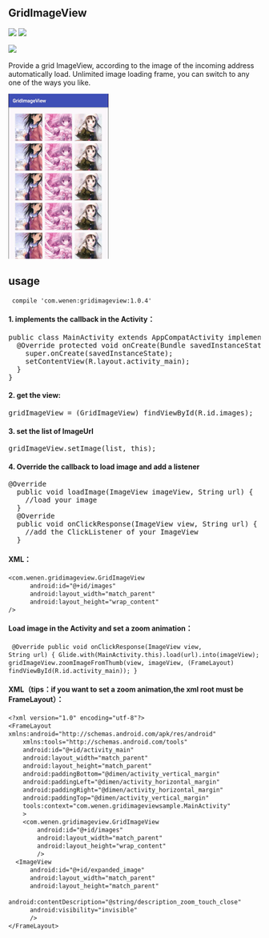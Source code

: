 ## GridImageView

<img src="https://img.shields.io/badge/build-passing-green.svg"/>
<img src="https://img.shields.io/badge/release-1.0.4-yellow.svg"/>

[<img src="https://img.shields.io/badge/made%20by-Wenen-blue.svg"/>](http://wenen.site/)

Provide a grid ImageView, according to the image of the incoming address automatically load. Unlimited image loading frame, you can switch to any one of the ways you like.

<img src="/img/ezgif.com-gif-maker.gif"/>


## usage

<code><pre>
compile 'com.wenen:gridimageview:1.0.4'
</pre></code>

#### 1. implements the callback in the Activity：
<pre>
public class MainActivity extends AppCompatActivity implements LoadImageCallBack{
  @Override protected void onCreate(Bundle savedInstanceState) {
    super.onCreate(savedInstanceState);
    setContentView(R.layout.activity_main);
  }
}
</pre>
#### 2. get the view:
<pre>
gridImageView = (GridImageView) findViewById(R.id.images);
</pre>

#### 3. set the list of ImageUrl
<pre>
gridImageView.setImage(list, this);
</pre>

#### 4. Override the callback to load image and add a listener
<pre>
@Override
  public void loadImage(ImageView imageView, String url) {
    //load your image
  }
  @Override
  public void onClickResponse(ImageView view, String url) {
    //add the ClickListener of your ImageView
  }
</pre>

#### XML：
```
<com.wenen.gridimageview.GridImageView
      android:id="@+id/images"
      android:layout_width="match_parent"
      android:layout_height="wrap_content"
/>
```
#### Load image in the Activity and set a zoom animation：
<code><pre>
  @Override
  public void onClickResponse(ImageView view, String url) {
    Glide.with(MainActivity.this).load(url).into(imageView);
    gridImageView.zoomImageFromThumb(view, imageView,
        (FrameLayout) findViewById(R.id.activity_main));
  }
</pre></code>

#### XML（tips：if you want to set a zoom animation,the xml root must be FrameLayout）：
```
<?xml version="1.0" encoding="utf-8"?>
<FrameLayout xmlns:android="http://schemas.android.com/apk/res/android"
    xmlns:tools="http://schemas.android.com/tools"
    android:id="@+id/activity_main"
    android:layout_width="match_parent"
    android:layout_height="match_parent"
    android:paddingBottom="@dimen/activity_vertical_margin"
    android:paddingLeft="@dimen/activity_horizontal_margin"
    android:paddingRight="@dimen/activity_horizontal_margin"
    android:paddingTop="@dimen/activity_vertical_margin"
    tools:context="com.wenen.gridimageviewsample.MainActivity"
    >
    <com.wenen.gridimageview.GridImageView
        android:id="@+id/images"
        android:layout_width="match_parent"
        android:layout_height="wrap_content"
        />
  <ImageView
      android:id="@+id/expanded_image"
      android:layout_width="match_parent"
      android:layout_height="match_parent"
      android:contentDescription="@string/description_zoom_touch_close"
      android:visibility="invisible"
      />
</FrameLayout>
```









